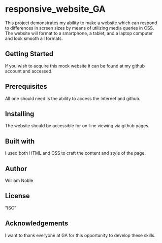 # responsive_website_GA

This project demonstrates my ability to make a website which can respond to differences in screen sizes by means of utilizing media queries in CSS. The website will format to a smartphone, a tablet, and a laptop computer and look smooth all formats.

## Getting Started

If you wish to acquire this mock website it can be found at my github account and accessed.

## Prerequisites

All one should need is the ability to access the Internet and github.

## Installing

The website should be accessible for on-line viewing via github pages.

## Built with

I used both HTML and CSS to craft the content and style of the page.

## Author

William Noble

## License

"ISC"

## Acknowledgements

I want to thank everyone at GA for this opportunity to develop these skills.
